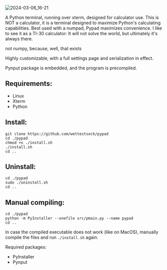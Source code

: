 
![2024-03-06_16-21](https://github.com/wettestsock/pypad/assets/119987092/abddbc2c-aa97-41c1-8458-201651364cf7)

A Python terminal, running over xterm, designed for calculator use. This is NOT a calculator, it is a terminal designed to maximize Python's calculating capabilities. Best used with a numpad, Pypad maximizes convenience. I like to see it as a TI-30 calculator: It will not solve the world, but ultimately it's always there. 

not numpy, because, well, that exists 

Highly customizable, with a full settings page and serialization in effect.

Pynput package is embedded, and the program is precompiled.

## Requirements: ##
- Linux
- Xterm
- Python

## Install: ## 
```
git clone https://github.com/wettestsock/pypad
cd ./pypad
chmod +x ./install.sh
./install.sh
cd ..
```

## Uninstall: ## 
```
cd ./pypad
sudo ./uninstall.sh
cd ..
```

## Manual compiling: ##
```
cd ./pypad
python -m PyInstaller --onefile src/pmain.py --name pypad
cd ..
```
In case the compiled executable does not work (like on MacOS), manually compile the files and run `./install.sh` again.

Required packages:
- PyInstaller
- Pynput

